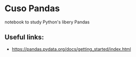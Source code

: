 # Cuso Pandas
notebook to study Python's libery Pandas
## Useful links:
 - https://pandas.pydata.org/docs/getting_started/index.html

